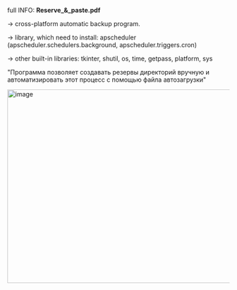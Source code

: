 full INFO: **Reserve_&_paste.pdf**

-> cross-platform automatic backup program.

-> library, which need to install: apscheduler (apscheduler.schedulers.background, apscheduler.triggers.cron) 

-> other built-in libraries: tkinter, shutil, os, time, getpass, platform, sys

"Программа позволяет создавать резервы директорий вручную и автоматизировать этот процесс с помощью файла автозагрузки"

<img width="725" height="440" alt="image" src="https://github.com/user-attachments/assets/fa054c8c-c39a-4ba6-9942-cf3b69f97d49" />


